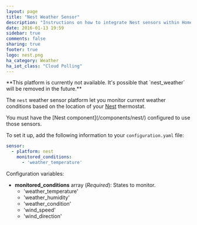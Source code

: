 ```yaml
---
layout: page
title: "Nest Weather Sensor"
description: "Instructions on how to integrate Nest sensors within Home Assistant."
date: 2016-01-13 19:59
sidebar: true
comments: false
sharing: true
footer: true
logo: nest.png
ha_category: Weather
ha_iot_class: "Cloud Polling"
---
```


<p class='note warning'>
**This platform is currently not available. It's possible that `nest_weather` will be removed in the future.**
</p>


The `nest` weather sensor platform let you monitor current weather conditions based on the location of your [Nest](https://nest.com) thermostat.

<p class='note'>
You must have the [Nest component](/components/nest/) configured to use those sensors.
</p>

To set it up, add the following information to your `configuration.yaml` file:

```yaml
sensor:
  - platform: nest
    monitored_conditions:
      - 'weather_temperature'
```

Configuration variables:

- **monitored_conditions** array (*Required*): States to monitor.
  - 'weather_temperature'
  - 'weather_humidity'
  - 'weather_condition'
  - 'wind_speed'
  - 'wind_direction'

